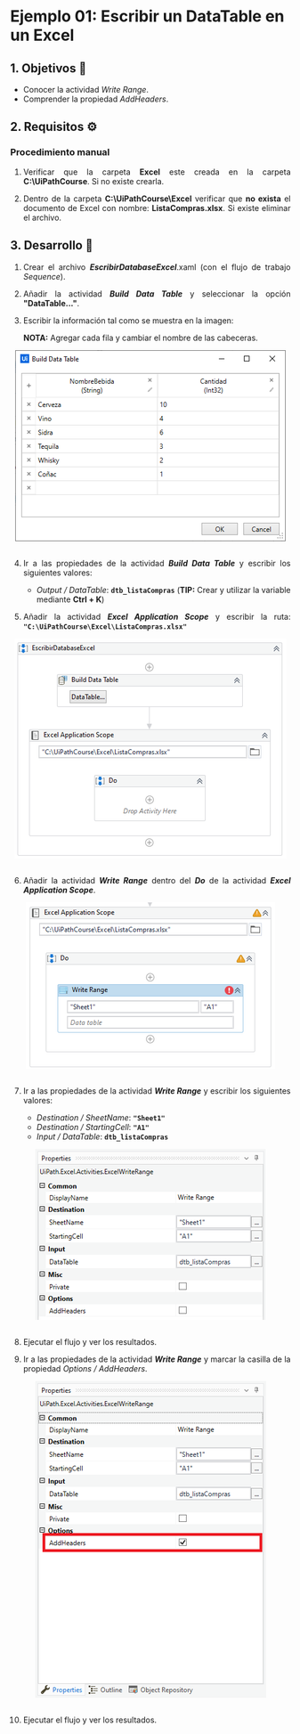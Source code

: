 # Ejemplo 01: Escribir un DataTable en un Excel

<div style="text-align: justify;">

## 1. Objetivos :dart:

- Conocer la actividad *Write Range*.
- Comprender la propiedad *AddHeaders*.

## 2. Requisitos :gear:

### Procedimiento manual

1. Verificar que la carpeta **Excel** este creada en la carpeta **C:\UiPathCourse**. Si no existe crearla.

2. Dentro de la carpeta **C:\UiPathCourse\Excel** verificar que **no exista** el documento de Excel con nombre: **ListaCompras.xlsx**. Si existe eliminar el archivo.

## 3. Desarrollo :hammer:

1. Crear el archivo ***EscribirDatabaseExcel***.xaml (con el flujo de trabajo *Sequence*).

2. Añadir la actividad ***Build Data Table*** y seleccionar la opción **"DataTable..."**.

3. Escribir la información tal como se muestra en la imagen:

    **NOTA:** Agregar cada fila y cambiar el nombre de las cabeceras.

<div align="center">
<img src="assets/image05.png" align="center">
</div>
<br>

4. Ir a las propiedades de la actividad ***Build Data Table*** y escribir los siguientes valores:
    - *Output / DataTable*: **`dtb_listaCompras`** (**TIP:** Crear y utilizar la variable mediante **Ctrl + K**)

5. Añadir la actividad ***Excel Application Scope*** y escribir la ruta: **`"C:\UiPathCourse\Excel\ListaCompras.xlsx"`**

<div align="center">
<img src="assets/image07.png" align="center">
</div>
<br>

6. Añadir la actividad ***Write Range*** dentro del ***Do*** de la actividad ***Excel Application Scope***.

<div align="center">
<img src="assets/image08.png" align="center">
</div>
<br>

7. Ir a las propiedades de la actividad ***Write Range*** y escribir los siguientes valores:

    - *Destination / SheetName*: **`"Sheet1"`**
    - *Destination / StartingCell*: **`"A1"`**
    - *Input / DataTable*: **`dtb_listaCompras`**

<div align="center">
<img src="assets/image09.png" align="center">
</div>
<br>

8. Ejecutar el flujo y ver los resultados.

9. Ir a las propiedades de la actividad ***Write Range*** y marcar la casilla de la propiedad *Options / AddHeaders*.

<div align="center">
<img src="assets/image11.png" align="center">
</div>
<br>

10. Ejecutar el flujo y ver los resultados.

</div>